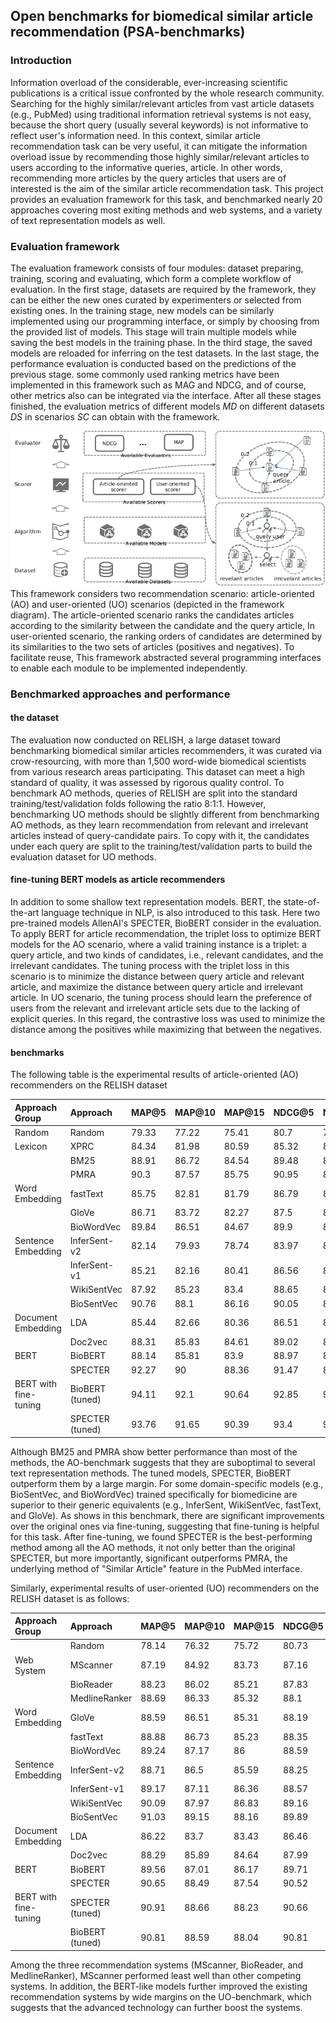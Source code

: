 ## Open benchmarks for biomedical similar article recommendation (PSA-benchmarks)

### Introduction

Information overload of the considerable, ever-increasing scientific publications is a critical issue confronted by the whole research community. Searching for the highly similar/relevant articles from vast article datasets (e.g., PubMed) using traditional information retrieval systems is not easy, because the short query (usually several keywords) is not informative to reflect user's information need. In this context, similar article recommendation task can be very useful, it can mitigate the information overload issue by recommending those highly similar/relevant articles to users according to the informative queries, article. In other words, recommending more articles by the query articles that users are of interested is the aim of the similar article recommendation task. This project provides an evaluation framework for this task, and benchmarked nearly 20 approaches covering most exiting
methods and web systems, and a variety of text representation models as well.

### Evaluation framework

The evaluation framework consists of four modules: dataset preparing, training, scoring and evaluating, which form a complete
workflow of evaluation. In the first stage, datasets are required by the framework, they can be either the new ones curated by
experimenters or selected from existing ones. In the training stage, new models can be similarly implemented using our programming
interface, or simply by choosing from the provided list of models. This stage will train multiple models while saving the best
models in the training phase. In the third stage, the saved models are reloaded for inferring on the test datasets. In the last
stage, the performance evaluation is conducted based on the predictions of the previous stage. some commonly used ranking metrics
have been implemented in this framework such as MAG and NDCG, and of course, other metrics also can be integrated via the
interface. After all these stages finished, the evaluation metrics of different models $MD$ on different datasets $DS$ in
scenarios $SC$ can obtain with the framework.

![evaluation-framework](evaluation-framework.png "evaluation framework")
This framework considers two recommendation scenario: article-oriented (AO) and user-oriented (UO) scenarios (depicted in the
framework diagram). The article-oriented scenario ranks the candidates articles according to the similarity between the candidate
and the query article, In user-oriented scenario, the ranking orders of candidates are determined by its similarities to the two
sets of articles (positives and negatives). To facilitate reuse, This framework abstracted several programming interfaces to
enable each module to be implemented independently.

### Benchmarked approaches and performance

#### the dataset

The evaluation now conducted on RELISH, a large dataset toward benchmarking biomedical similar articles recommenders, it was
curated via crow-resourcing, with more than 1,500 word-wide biomedical scientists from various research areas participating. This
dataset can meet a high standard of quality, it was assessed by rigorous quality control. To benchmark AO methods, queries of
RELISH are split into the standard training/test/validation folds following the ratio 8:1:1. However, benchmarking UO methods
should be slightly different from benchmarking AO methods, as they learn recommendation from relevant and irrelevant articles
instead of query-candidate pairs. To copy with it, the candidates under each query are split to the training/test/validation parts
to build the evaluation dataset for UO methods.

#### fine-tuning BERT models as article recommenders

In addition to some shallow text representation models. BERT, the state-of-the-art language technique in NLP, is also introduced
to this task. Here two pre-trained models AllenAI's SPECTER, BioBERT consider in the evaluation. To apply BERT for article
recommendation, the triplet loss to optimize BERT models for the AO scenario, where a valid training instance is a triplet: a
query article, and two kinds of candidates, i.e., relevant candidates, and the irrelevant candidates. The tuning process with the
triplet loss in this scenario is to minimize the distance between query article and relevant article, and maximize the distance
between query article and irrelevant article. In UO scenario, the tuning process should learn the preference of users from the
relevant and irrelevant article sets due to the lacking of explicit queries. In this regard, the contrastive loss was used to
minimize the distance among the positives while maximizing that between the negatives.

#### benchmarks

The following table is the experimental results of article-oriented (AO) recommenders on the RELISH dataset

|Approach Group|Approach|MAP@5|MAP@10|MAP@15|NDCG@5|NDCG@10|NDCG@15|Avg.|
|:----|:----|:----|:----|:----|:----|:----|:----|:----|
|Random|Random|79.33|77.22|75.41|80.7|77.67|76.4|77.79|
|Lexicon|XPRC|84.34|81.98|80.59|85.32|82.43|81.78|82.74|
| |BM25|88.91|86.72|84.54|89.48|87.39|86.21|87.21|
| |PMRA|90.3|87.57|85.75|90.95|88.4|87.45|88.4|
|Word Embedding|fastText|85.75|82.81|81.79|86.79|83.79|83.12|84.01|
| |GloVe|86.71|83.72|82.27|87.5|84.24|83.83|84.71|
| |BioWordVec|89.84|86.51|84.67|89.9|86.67|85.53|87.19|
|Sentence Embedding|InferSent-v2|82.14|79.93|78.74|83.97|81.45|80.76|81.17|
| |InferSent-v1|85.21|82.16|80.41|86.56|83.31|82.35|83.33|
| |WikiSentVec |87.92|85.23|83.4|88.65|85.74|84.81|85.96|
| |BioSentVec |90.76|88.1|86.16|90.05|87.76|86.89|88.29|
|Document Embedding|LDA|85.44|82.66|80.36|86.51|82.91|81.31|83.2|
| |Doc2vec|88.31|85.83|84.61|89.02|86.23|85.57|86.6|
|BERT|BioBERT|88.14|85.81|83.9|88.97|86.29|85.1|86.37|
| |SPECTER|92.27|90|88.36|91.47|89.12|88.42|89.94|
|BERT with fine-tuning|BioBERT  (tuned)|94.11|92.1|90.64|92.85|90.72|89.93|91.73|
| |SPECTER (tuned)|93.76|91.65|90.39|93.4|91.2|90.52|91.82|

Although BM25 and PMRA show better performance than most of the methods, the AO-benchmark suggests that they are suboptimal to
several text representation methods. The tuned models, SPECTER, BioBERT outperform them by a large margin. For some
domain-specific models (e.g., BioSentVec, and BioWordVec) trained specifically for biomedicine are superior to their generic
equivalents (e.g., InferSent, WikiSentVec, fastText, and GloVe). As shows in this benchmark, there are significant improvements
over the original ones via fine-tuning, suggesting that fine-tuning is helpful for this task. After fine-tuning, we found SPECTER
is the best-performing method among all the AO methods, it not only better than the original SPECTER, but more importantly,
significant outperforms PMRA, the underlying method of "Similar Article" feature in the PubMed interface.

Similarly, experimental results of user-oriented (UO) recommenders on the RELISH dataset is as follows:

|Approach Group|Approach|MAP@5|MAP@10|MAP@15|NDCG@5|NDCG@10|NDCG@15|Avg.|
|:----|:----|:----|:----|:----|:----|:----|:----|:----|
| |Random|78.14|76.32|75.72|80.73|77.65|76.71|77.55|
|Web System|MScanner|87.19|84.92|83.73|87.16|84.48|83.21|85.12|
| |BioReader|88.23|86.02|85.21|87.83|85.13|84.41|86.14|
| |MedlineRanker|88.69|86.33|85.32|88.1|85.6|84.36|86.4|
|Word Embedding|GloVe|88.59|86.51|85.31|88.19|85.61|84.45|86.44|
| |fastText|88.88|86.73|85.23|88.35|85.79|84.13|86.52|
| |BioWordVec|89.24|87.17|86|88.59|86.04|84.58|86.94|
|Sentence Embedding|InferSent-v2|88.71|86.5|85.59|88.25|85.63|84.37|86.51|
| |InferSent-v1|89.17|87.11|86.36|88.57|86.05|84.93|87.03|
| |WikiSentVec |90.09|87.97|86.83|89.16|86.81|85.55|87.74|
| |BioSentVec |91.03|89.15|88.16|89.89|87.63|86.65|88.75|
|Document Embedding|LDA|86.22|83.7|83.43|86.46|83.51|82.86|84.36|
| |Doc2vec|88.29|85.89|84.64|87.99|85.12|83.62|85.93|
|BERT |BioBERT|89.56|87.01|86.17|89.71|87.38|86.7|87.76|
| |SPECTER|90.65|88.49|87.54|90.52|88.66|87.78|88.94|
|BERT with fine-tuning|SPECTER (tuned)|90.91|88.66|88.23|90.66|88.74|88.09|89.22|
| |BioBERT  (tuned)|90.81|88.59|88.04|90.81|88.88|88.2|89.22|

Among the three recommendation systems (MScanner, BioReader, and MedlineRanker), MScanner performed least well than other
competing systems. In addition, the BERT-like models further improved the existing recommendation systems by wide margins on the
UO-benchmark, which suggests that the advanced technology can further boost the systems.